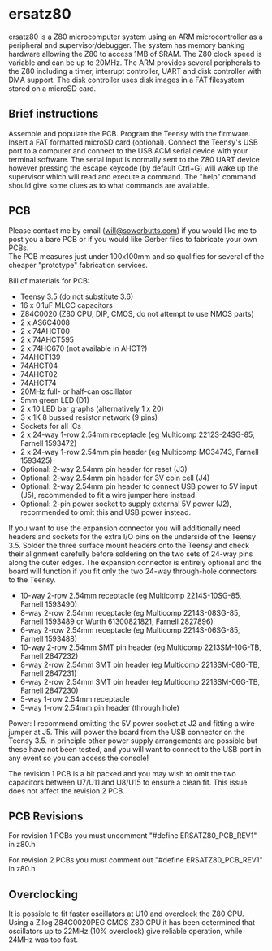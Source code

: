 # ersatz80

ersatz80 is a Z80 microcomputer system using an ARM microcontroller as a
peripheral and supervisor/debugger. The system has memory banking hardware 
allowing the Z80 to access 1MB of SRAM. The Z80 clock speed is variable and 
can be up to 20MHz. The ARM provides several peripherals to the Z80 including 
a timer, interrupt controller, UART and disk controller with DMA support. The 
disk controller uses disk images in a FAT filesystem stored on a microSD 
card.

## Brief instructions

Assemble and populate the PCB. Program the Teensy with the firmware. Insert a 
FAT formatted microSD card (optional). Connect the Teensy's USB port to a 
computer and connect to the USB ACM serial device with your terminal 
software. The serial input is normally sent to the Z80 UART device however 
pressing the escape keycode (by default Ctrl+G) will wake up the supervisor 
which will read and execute a command. The "help" command should give some 
clues as to what commands are available.

## PCB

Please contact me by email (will@sowerbutts.com) if you would like me to post 
you a bare PCB or if you would like Gerber files to fabricate your own PCBs.  
The PCB measures just under 100x100mm and so qualifies for several of the 
cheaper "prototype" fabrication services.

Bill of materials for PCB:
 - Teensy 3.5 (do not substitute 3.6)
 - 16 x 0.1uF MLCC capacitors
 - Z84C0020 (Z80 CPU, DIP, CMOS, do not attempt to use NMOS parts)
 - 2 x AS6C4008
 - 2 x 74AHCT00
 - 2 x 74AHCT595
 - 2 x 74HC670 (not available in AHCT?)
 - 74AHCT139
 - 74AHCT04
 - 74AHCT02
 - 74AHCT74
 - 20MHz full- or half-can oscillator
 - 5mm green LED (D1)
 - 2 x 10 LED bar graphs (alternatively 1 x 20)
 - 3 x 1K 8 bussed resistor network (9 pins)
 - Sockets for all ICs
 - 2 x 24-way 1-row 2.54mm receptacle (eg Multicomp 2212S-24SG-85, Farnell 1593472)
 - 2 x 24-way 1-row 2.54mm pin header (eg Multicomp MC34743, Farnell 1593425)
 - Optional: 2-way 2.54mm pin header for reset (J3)
 - Optional: 2-way 2.54mm pin header for 3V coin cell (J4)
 - Optional: 2-way 2.54mm pin header to connect USB power to 5V input (J5), recommended to fit a wire jumper here instead.
 - Optional: 2-pin power socket to supply external 5V power (J2), recommended to omit this and USB power instead.

If you want to use the expansion connector you will additionally need headers
and sockets for the extra I/O pins on the underside of the Teensy 3.5.  Solder
the three surface mount headers onto the Teensy and check their alignment
carefully before soldering on the two sets of 24-way pins along the outer
edges. The expansion connector is entirely optional and the board will function
if you fit only the two 24-way through-hole connectors to the Teensy.

 - 10-way 2-row 2.54mm receptacle (eg Multicomp 2214S-10SG-85, Farnell 1593490)
 - 8-way 2-row 2.54mm receptacle (eg Multicomp 2214S-08SG-85, Farnell 1593489 or Wurth 61300821821, Farnell 2827896)
 - 6-way 2-row 2.54mm receptacle (eg Multicomp 2214S-06SG-85, Farnell 1593488)
 - 10-way 2-row 2.54mm SMT pin header (eg Multicomp 2213SM-10G-TB, Farnell 2847232)
 - 8-way 2-row 2.54mm SMT pin header (eg Multicomp 2213SM-08G-TB, Farnell 2847231)
 - 6-way 2-row 2.54mm SMT pin header (eg Multicomp 2213SM-06G-TB, Farnell 2847230)
 - 5-way 1-row 2.54mm receptacle
 - 5-way 1-row 2.54mm pin header (through hole)

Power: I recommend omitting the 5V power socket at J2 and fitting a wire jumper
at J5. This will power the board from the USB connector on the Teensy 3.5. In
principle other power supply arrangements are possible but these have not been
tested, and you will want to connect to the USB port in any event so you can
access the console!

The revision 1 PCB is a bit packed and you may wish to omit the two capacitors
between U7/U11 and U8/U15 to ensure a clean fit. This issue does not affect
the revision 2 PCB.

## PCB Revisions

For revision 1 PCBs you must uncomment "#define ERSATZ80_PCB_REV1" in z80.h

For revision 2 PCBs you must comment out "#define ERSATZ80_PCB_REV1" in z80.h

## Overclocking

It is possible to fit faster oscillators at U10 and overclock the Z80 CPU.
Using a Zilog Z84C0020PEG CMOS Z80 CPU it has been determined that oscillators
up to 22MHz (10% overclock) give reliable operation, while 24MHz was too fast.
